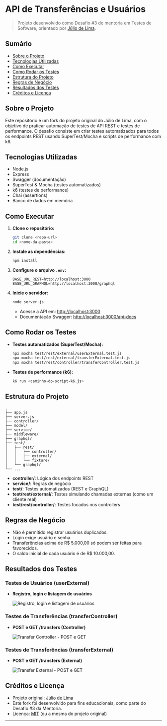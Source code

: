 # API de Transferências e Usuários

> Projeto desenvolvido como Desafio #3 de mentoria em Testes de Software, orientado por [Júlio de Lima](https://github.com/juliodelimas/pgats-02-api).

## Sumário
- [Sobre o Projeto](#sobre-o-projeto)
- [Tecnologias Utilizadas](#tecnologias-utilizadas)
- [Como Executar](#como-executar)
- [Como Rodar os Testes](#como-rodar-os-testes)
- [Estrutura do Projeto](#estrutura-do-projeto)
- [Regras de Negócio](#regras-de-negócio)
- [Resultados dos Testes](#resultados-dos-testes)
- [Créditos e Licença](#créditos-e-licença)

## Sobre o Projeto

Este repositório é um fork do projeto original do Júlio de Lima, com o objetivo de praticar automação de testes de API REST e testes de performance. O desafio consiste em criar testes automatizados para todos os endpoints REST usando SuperTest/Mocha e scripts de performance com k6.

## Tecnologias Utilizadas

- Node.js
- Express
- Swagger (documentação)
- SuperTest & Mocha (testes automatizados)
- k6 (testes de performance)
- Chai (assertions)
- Banco de dados em memória

## Como Executar

1. **Clone o repositório:**
   ```sh
   git clone <repo-url>
   cd <nome-da-pasta>
   ```
2. **Instale as dependências:**
   ```sh
   npm install
   ```
3. **Configure o arquivo `.env`:**
   ```
   BASE_URL_REST=http://localhost:3000
   BASE_URL_GRAPHQL=http://localhost:3000/graphql
   ```
4. **Inicie o servidor:**
   ```sh
   node server.js
   ```
   - Acesse a API em: [http://localhost:3000](http://localhost:3000)
   - Documentação Swagger: [http://localhost:3000/api-docs](http://localhost:3000/api-docs)

## Como Rodar os Testes

- **Testes automatizados (SuperTest/Mocha):**
  ```sh
  npx mocha test/rest/external/userExternal.test.js
  npx mocha test/rest/external/transferExternal.test.js
  npx mocha test/rest/controller/transferController.test.js
  ```
- **Testes de performance (k6):**
  ```sh
  k6 run <caminho-do-script-k6.js>
  ```

## Estrutura do Projeto

```
.
├── app.js
├── server.js
├── controller/
├── model/
├── service/
├── middleware/
├── graphql/
├── test/
│   ├── rest/
│   │   ├── controller/
│   │   ├── external/
│   │   └── fixture/
│   └── graphql/
└── ...
```

- **controller/**: Lógica dos endpoints REST
- **service/**: Regras de negócio
- **test/**: Testes automatizados (REST e GraphQL)
- **test/rest/external/**: Testes simulando chamadas externas (como um cliente real)
- **test/rest/controller/**: Testes focados nos controllers

## Regras de Negócio

- Não é permitido registrar usuários duplicados.
- Login exige usuário e senha.
- Transferências acima de R$ 5.000,00 só podem ser feitas para favorecidos.
- O saldo inicial de cada usuário é de R$ 10.000,00.

## Resultados dos Testes

### Testes de Usuários (userExternal)
- **Registro, login e listagem de usuários**
  
   ![Registro, login e listagem de usuários](./docs/print-test-user-external.png)

### Testes de Transferências (transferController)
- **POST e GET /transfers (Controller)**
  
   ![Transfer Controller - POST e GET](./docs/print-test-transfer-controller.png)

### Testes de Transferências (transferExternal)
- **POST e GET /transfers (External)**
  
   ![Transfer External - POST e GET](./docs/print-test-transfer-external.png)

## Créditos e Licença

- Projeto original: [Júlio de Lima](https://github.com/juliodelimas/pgats-02-api)
- Este fork foi desenvolvido para fins educacionais, como parte do Desafio #3 da Mentoria.
- Licença: [MIT](LICENSE) (ou a mesma do projeto original)

---